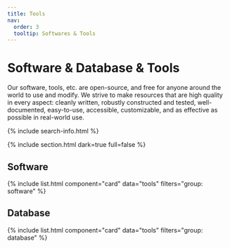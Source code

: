 ```yaml
---
title: Tools
nav:
  order: 3
  tooltip: Softwares & Tools
---
```


# <i class="fas fa-tools"></i>Software & Database & Tools

Our software, tools, etc. are open-source, and free for anyone around the world to use and modify. We strive to make resources that are high quality in every aspect: cleanly written, robustly constructed and tested, well-documented, easy-to-use, accessible, customizable, and as effective as possible in real-world use.

{% include search-info.html %}

{% include section.html dark=true full=false %}

## Software

{% include list.html component="card" data="tools" filters="group: software" %}

## Database

{% include list.html component="card" data="tools" filters="group: database" %}